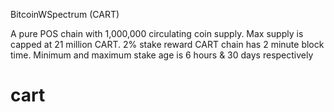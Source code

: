 BitcoinWSpectrum (CART)

A pure POS chain with 1,000,000 circulating coin supply.
Max supply is capped at 21 million CART.
2% stake reward
CART chain has 2 minute block time. Minimum and maximum stake age is 6 hours & 30 days respectively
# cart
